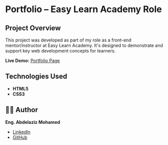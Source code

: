 # Portfolio – Easy Learn Academy Role

## Project Overview
This project was developed as part of my role as a front-end mentor/instructor at Easy Learn Academy.
It's designed to demonstrate and support key web development concepts for learners.

**Live Demo:** [Portfolio Page](https://portfolio-easy-learn-academy.vercel.app/)

## Technologies Used
- **HTML5**
- **CSS3**

## 👨‍💻 Author
**Eng. Abdelaziz Mohamed**

- [LinkedIn](https://www.linkedin.com/in/abdelaziz)
- [GitHub](https://github.com/Abdelaziz-Mohammed)